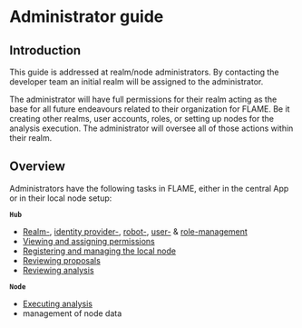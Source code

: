 # Administrator guide

## Introduction
This guide is addressed at realm/node administrators. By contacting the developer team an
initial realm will be assigned to the administrator.

The administrator will have full permissions for their realm acting as the base for all future
endeavours related to their organization for FLAME. Be it creating other realms, user accounts,
roles, or setting up nodes for the analysis execution.
The administrator will oversee all of those actions within their realm.

## Overview
Administrators have the following tasks in FLAME, either in the central App or in their
local node setup:

**``Hub``**
- [Realm-](/guide/admin/realms), [identity provider-](/guide/admin/identity-providers), [robot-](/guide/admin/robots), [user-](/guide/admin/users) & [role-management](/guide/admin/roles)
- [Viewing and assigning permissions](/guide/admin/permissions)
- [Registering and managing the local node](/guide/admin/node-management)
- [Reviewing proposals](/guide/admin/project-review)
- [Reviewing analysis](/guide/admin/analysis-review)

**`Node`**
- [Executing analysis](/guide/admin/analysis-execution)
- management of node data
